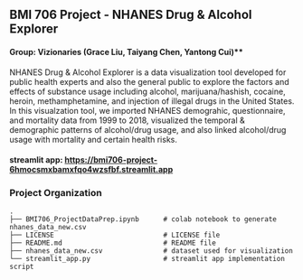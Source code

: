 ## BMI 706 Project - NHANES Drug & Alcohol Explorer
#### Group: Vizionaries (Grace Liu, Taiyang Chen, Yantong Cui)** 

NHANES Drug & Alcohol Explorer is a data visualization tool developed for public health experts and also the general public to explore the factors and effects of substance usage including alcohol, marijuana/hashish, cocaine, heroin, methamphetamine, and injection of illegal drugs in the United States. In this visualzation tool, we imported NHANES demograhic, questionnaire, and mortality data from 1999 to 2018, visualized the temporal & demographic patterns of alcohol/drug usage, and also linked alcohol/drug usage with mortality and certain health risks. 

#### streamlit app: https://bmi706-project-6hmocsmxbamxfqo4wzsfbf.streamlit.app

### Project Organization
```
.
├── BMI706_ProjectDataPrep.ipynb      # colab notebook to generate nhanes_data_new.csv
├── LICENSE                           # LICENSE file
├── README.md                         # README file
├── nhanes_data_new.csv               # dataset used for visualization
└── streamlit_app.py                  # streamlit app implementation script

```


